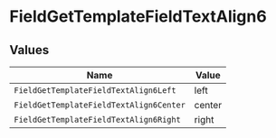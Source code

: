 # FieldGetTemplateFieldTextAlign6


## Values

| Name                                    | Value                                   |
| --------------------------------------- | --------------------------------------- |
| `FieldGetTemplateFieldTextAlign6Left`   | left                                    |
| `FieldGetTemplateFieldTextAlign6Center` | center                                  |
| `FieldGetTemplateFieldTextAlign6Right`  | right                                   |